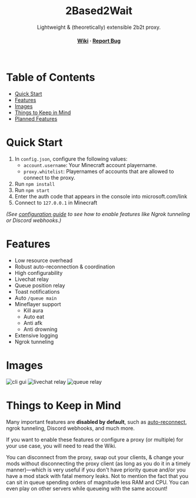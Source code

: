 <div align="center">
	<h1>2Based2Wait</h1>
	<p>Lightweight & (theoretically) extensible 2b2t proxy.</p>
	<h4>
		<a href="https://github.com/Enchoseon/2based2wait/wiki">Wiki</a>
		<span> · </span>
		<a href="https://github.com/Enchoseon/2based2wait/issues">Report Bug</a>
	</h4>
</div>

<br />

# Table of Contents

- [Quick Start](#quick-start)
- [Features](#features)
- [Images](#images)
- [Things to Keep in Mind](#things-to-keep-in-mind)
- [Planned Features](#planned-features)

# Quick Start

1. In `config.json`, configure the following values:
    - `account.username`: Your Minecraft account playername.
    - `proxy.whitelist`: Playernames of accounts that are allowed to connect to the proxy.
2. Run `npm install`
3. Run `npm start`
4. Enter the auth code that appears in the console into microsoft.com/link
5. Connect to `127.0.0.1` in Minecraft

*(See [configuration guide](https://github.com/Enchoseon/2based2wait/wiki/Configuration-Guide) to see how to enable features like Ngrok tunneling or Discord webhooks.)*

# Features

- Low resource overhead
- Robust auto-reconnection & coordination
- High configurability
- Livechat relay
- Queue position relay
- Toast notifications
- Auto `/queue main`
- Mineflayer support
  - Kill aura
  - Auto eat
  - Anti afk
  - Anti drowning
- Extensive logging
- Ngrok tunneling

# Images

![cli gui](https://files.catbox.moe/osgsqc.png "cli gui")
![livechat relay](https://files.catbox.moe/b3fl8s.png "livechat relay")
![queue relay](https://files.catbox.moe/dgepgx.png "queue gui")

# Things to Keep in Mind

Many important features are __disabled by default__, such as [auto-reconnect](https://github.com/Enchoseon/2based2wait/wiki/How-to-Auto-Reconnect-with-Supervisor), ngrok tunneling, Discord webhooks, and much more.

If you want to enable these features or configure a proxy (or multiple) for your use case, you will need to read the Wiki.

You can disconnect from the proxy, swap out your clients, & change your mods without disconnecting the proxy client (as long as you do it in a timely manner)—which is very useful if you don't have priority queue and/or you have a mod stack with fatal memory leaks. Not to mention the fact that you can sit in queue spending orders of magnitude less RAM and CPU. You can even play on other servers while queueing with the same account!

